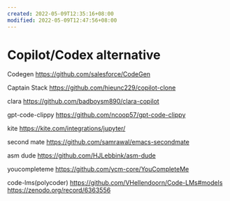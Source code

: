 ```yaml
---
created: 2022-05-09T12:35:16+08:00
modified: 2022-05-09T12:47:56+08:00
---
```


# Copilot/Codex alternative

Codegen
https://github.com/salesforce/CodeGen

Captain Stack
https://github.com/hieunc229/copilot-clone

clara
https://github.com/badboysm890/clara-copilot

gpt-code-clippy
https://github.com/ncoop57/gpt-code-clippy

kite
https://kite.com/integrations/jupyter/

second mate
https://github.com/samrawal/emacs-secondmate

asm dude
https://github.com/HJLebbink/asm-dude

youcompleteme
https://github.com/ycm-core/YouCompleteMe

code-lms(polycoder)
https://github.com/VHellendoorn/Code-LMs#models
https://zenodo.org/record/6363556
